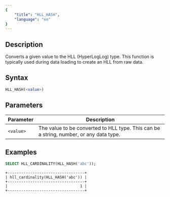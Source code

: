 ```yaml
---
{
    "title": "HLL_HASH",
    "language": "en"
}
---
```


## Description

Converts a given value to the HLL (HyperLogLog) type. This function is typically used during data loading to create an HLL from raw data.

## Syntax

```sql
HLL_HASH(<value>)
```

## Parameters

| Parameter | Description                                                   |
|-----------|---------------------------------------------------------------|
| `<value>` | The value to be converted to HLL type. This can be a string, number, or any data type. |

## Examples

```sql
SELECT HLL_CARDINALITY(HLL_HASH('abc'));
```

```text
+----------------------------------+
| hll_cardinality(HLL_HASH('abc')) |
+----------------------------------+
|                                1 |
+----------------------------------+
```
